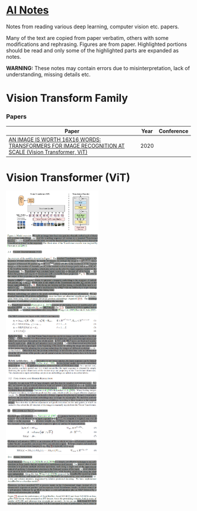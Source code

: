 # [AI Notes](https://github.com/quickgrid/AI-Resources/blob/master/ai-notes.md)

Notes from reading various deep learning, computer vision etc. papers. 

Many of the text are copied from paper verbatim, others with some modifications and rephrasing. Figures are from paper. Highlighted portions should be read and only some of the highlighted parts are expanded as notes.

**WARNING:** These notes may contain errors due to misinterpretation, lack of understanding, missing details etc. 

# Vision Transform Family

### Papers

| Paper | Year | Conference |
| --- | --- | --- |
| [AN IMAGE IS WORTH 16X16 WORDS: TRANSFORMERS FOR IMAGE RECOGNITION AT SCALE (Vision Transformer, ViT)](https://arxiv.org/abs/2010.11929) | 2020 |  |

# Vision Transformer (ViT) 

<img src="figures/vit/vit_1.png" width=50% height=50%>

<img src="figures/vit/vit_2.png" width=50% height=50%>

<img src="figures/vit/vit_3.png" width=50% height=50%>

<img src="figures/vit/vit_4.png" width=50% height=50%>

<img src="figures/vit/vit_5.png" width=50% height=50%>
